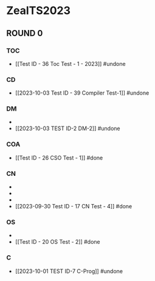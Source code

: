 # ZealTS2023
## ROUND 0
### TOC
- [[Test ID - 36 Toc Test - 1 - 2023]] #undone

### CD
- [[2023-10-03 Test ID - 39 Compiler Test-1]] #undone 

### DM
-  
- [[2023-10-03 TEST ID-2 DM-2]] #undone 

### COA
- [[Test ID - 26 CSO Test - 1]] #done

### CN
- 
- 
- 
- [[2023-09-30 Test ID - 17 CN Test - 4]] #done 

### OS
- 
- [[Test ID - 20 OS Test - 2]] #done 

### C
- [[2023-10-01 TEST ID-7 C-Prog]] #undone 

